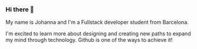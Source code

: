 ### Hi there 👋

My name is Johanna and I'm a Fullstack developer student from Barcelona.

I'm excited to learn more about designing and creating new paths to expand my mind through technology. 
Github is one of the ways to achieve it!

